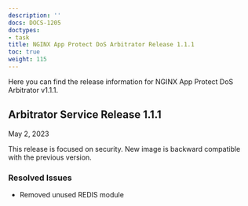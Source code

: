 ```yaml
---
description: ''
docs: DOCS-1205
doctypes:
- task
title: NGINX App Protect DoS Arbitrator Release 1.1.1
toc: true
weight: 115
---
```


Here you can find the release information for NGINX App Protect DoS Arbitrator v1.1.1.

## Arbitrator Service Release 1.1.1

May 2, 2023

This release is focused on security. New image is backward compatible with the previous version.

### Resolved Issues

- Removed unused REDIS module

